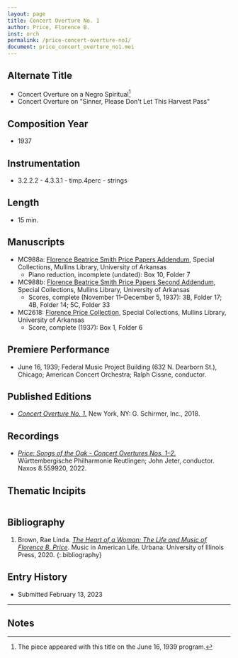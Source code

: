 ```yaml
---
layout: page
title: Concert Overture No. 1
author: Price, Florence B.
inst: orch
permalink: /price-concert-overture-no1/
document: price_concert_overture_no1.mei
---
```


## Alternate Title
- Concert Overture on a Negro Spiritual[^fn1]
- Concert Overture on "Sinner, Please Don't Let This Harvest Pass"

## Composition Year
- 1937

## Instrumentation
- 3.2.2.2 - 4.3.3.1 - timp.4perc - strings

## Length
- 15 min.

## Manuscripts
- MC988a: <a href="https://uark.as.atlas-sys.com/repositories/2/resources/1522" target="_blank">Florence Beatrice Smith Price Papers Addendum</a>, Special Collections, Mullins Library, University of Arkansas
    * Piano reduction, incomplete (undated): Box 10, Folder 7
- MC988b: <a href="https://uark.as.atlas-sys.com/repositories/2/resources/696/" target="_blank">Florence Beatrice Smith Price Papers Second Addendum</a>, Special Collections, Mullins Library, University of Arkansas
    * Scores, complete (November 11&ndash;December 5, 1937): 3B, Folder 17; 4B, Folder 14; 5C, Folder 33
- MC2618: <a href="https://uark.as.atlas-sys.com/repositories/2/resources/2618" target="_blank">Florence Price Collection</a>, Special Collections, Mullins Library, University of Arkansas
    * Score, complete (1937): Box 1, Folder 6

## Premiere Performance
- June 16, 1939; Federal Music Project Building (632 N. Dearborn St.), Chicago; American Concert Orchestra; Ralph Cissne, conductor.

## Published Editions
- <a href="https://www.wisemusicclassical.com/work/58908/Concert-Overture-No-1/" target="_blank">*Concert Overture No. 1.*</a> New York, NY: G. Schirmer, Inc., 2018.

## Recordings
- <a href="https://www.naxos.com/CatalogueDetail/?id=8.559920" target="_blank">*Price: Songs of the Oak - Concert Overtures Nos. 1&ndash;2.*</a> Württembergische Philharmonie Reutlingen; John Jeter, conductor. Naxos 8.559920, 2022.

## Thematic Incipits
<div id="notation" style="overflow-x: auto"></div>

## Bibliography
1. Brown, Rae Linda. <a href="https://www.worldcat.org/title/1122800180" target="_blank">*The Heart of a Woman: The Life and Music of Florence B. Price*</a>. Music in American Life. Urbana: University of Illinois Press, 2020.
{:.bibliography}

## Entry History
- Submitted February 13, 2023

---
## Notes
[^fn1]: The piece appeared with this title on the June 16, 1939 program.
